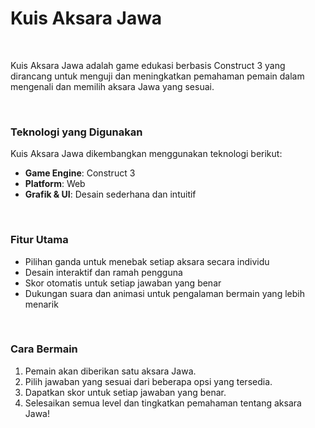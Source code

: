 <h1>Kuis Aksara Jawa</h1>

<br>

<p>Kuis Aksara Jawa adalah game edukasi berbasis Construct 3 yang dirancang untuk menguji dan meningkatkan pemahaman pemain dalam mengenali dan memilih aksara Jawa yang sesuai.</p>

<br>

<h3>Teknologi yang Digunakan</h3>
<p>Kuis Aksara Jawa dikembangkan menggunakan teknologi berikut:</p>
<ul>
    <li><b>Game Engine</b>: Construct 3</li>
    <li><b>Platform</b>: Web</li>
    <li><b>Grafik & UI</b>: Desain sederhana dan intuitif</li>
</ul>

<br>

<h3>Fitur Utama</h3>
<ul>
    <li>Pilihan ganda untuk menebak setiap aksara secara individu</li>
    <li>Desain interaktif dan ramah pengguna</li>
    <li>Skor otomatis untuk setiap jawaban yang benar</li>
    <li>Dukungan suara dan animasi untuk pengalaman bermain yang lebih menarik</li>
</ul>

<br>

<h3>Cara Bermain</h3>
<ol>
    <li>Pemain akan diberikan satu aksara Jawa.</li>
    <li>Pilih jawaban yang sesuai dari beberapa opsi yang tersedia.</li>
    <li>Dapatkan skor untuk setiap jawaban yang benar.</li>
    <li>Selesaikan semua level dan tingkatkan pemahaman tentang aksara Jawa!</li>
</ol>
